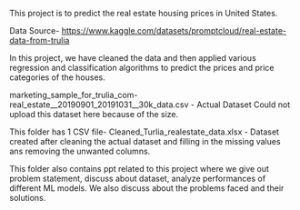 This project is to predict the real estate housing prices in United States.

Data Source- https://www.kaggle.com/datasets/promptcloud/real-estate-data-from-trulia

In this project, we have cleaned the data and then applied various regression and classification algorithms to predict the prices and price categories of the houses.

marketing_sample_for_trulia_com-real_estate__20190901_20191031__30k_data.csv - Actual Dataset
Could not upload this dataset here because of the size.

This folder has 1 CSV file-
Cleaned_Turlia_realestate_data.xlsx - Dataset created after cleaning the actual dataset and filling in the missing values ans removing the unwanted columns.

This folder also contains ppt related to this project where we give out problem statement, discuss about dataset, analyze performances of different ML models. We also discuss about the problems faced and their solutions.
